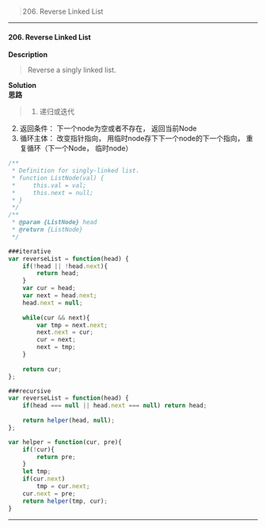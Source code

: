 >206. Reverse Linked List

* * *
#### 206. Reverse Linked List

**Description**   
>Reverse a singly linked list.

**Solution**  
**思路**  
>1. 递归或迭代
2. 返回条件： 下一个node为空或者不存在， 返回当前Node
3. 循环主体： 改变指针指向， 用临时node存下下一个node的下一个指向， 重复循环（下一个Node， 临时node）

```JavaScript
/**
 * Definition for singly-linked list.
 * function ListNode(val) {
 *     this.val = val;
 *     this.next = null;
 * }
 */
/**
 * @param {ListNode} head
 * @return {ListNode}
 */

###iterative
var reverseList = function(head) {
    if(!head || !head.next){
        return head;
    }
    var cur = head;
    var next = head.next;
    head.next = null;
    
    while(cur && next){
        var tmp = next.next;
        next.next = cur;
        cur = next;
        next = tmp;
    }
    
    return cur;
};

###recursive
var reverseList = function(head) {
    if(head === null || head.next === null) return head;
    
    return helper(head, null);
};

var helper = function(cur, pre){
    if(!cur){
        return pre;
    }
    let tmp;
    if(cur.next)
        tmp = cur.next;
    cur.next = pre;
    return helper(tmp, cur);    
}
```
* * *